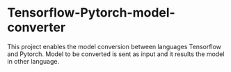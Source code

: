 # Tensorflow-Pytorch-model-converter
This project enables the model conversion between languages Tensorflow and Pytorch. Model to be converted is sent as input and it results the model in other language.
